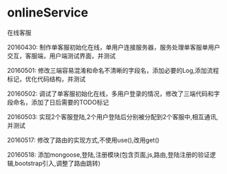 # onlineService
在线客服

20160430:
    制作单客服初始化在线，单用户连接服务器，服务处理单客服单用户交互，客服端，用户端测试界面，并测试  
    
20160501:
    修改三端容易混淆和命名不清晰的字段名，添加必要的Log,添加流程标记，优化代码结构，并测试  
    
20160502:
    调试了单客服初始化在线，多用户登录的情况，修改了三端代码和字段命名，添加了日后需要的TODO标记  
    
20160503:
    实现2个客服登陆,2个用户登陆后分别被分配到2个客服中,相互通讯,并测试  

20160517:
    修改了路由的实现方式,不使用use(),改用get()
    
20160518:
    添加mongoose,登陆,注册模块(包含页面,js,路由,登陆注册的验证逻辑,bootstrap引入,调整了路由跳转)